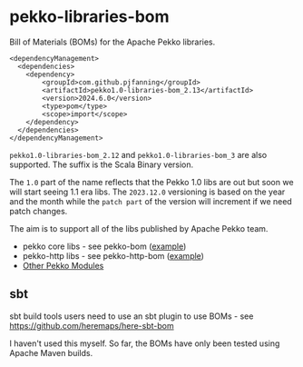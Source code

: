 # pekko-libraries-bom

Bill of Materials (BOMs) for the Apache Pekko libraries.

```
<dependencyManagement>
  <dependencies>
    <dependency>
        <groupId>com.github.pjfanning</groupId>
        <artifactId>pekko1.0-libraries-bom_2.13</artifactId>
        <version>2024.6.0</version>
        <type>pom</type>
        <scope>import</scope>
    </dependency>
  </dependencies>
</dependencyManagement>
```

`pekko1.0-libraries-bom_2.12` and `pekko1.0-libraries-bom_3` are also supported. The suffix is the Scala Binary version.

The `1.0` part of the name reflects that the Pekko 1.0 libs are out but soon we will start seeing 1.1 era libs.
The `2023.12.0` versioning is based on the year and the month while the `patch part` of the version will increment if we need patch changes.

The aim is to support all of the libs published by Apache Pekko team.
* pekko core libs - see pekko-bom ([example](https://repo1.maven.org/maven2/org/apache/pekko/pekko-bom_2.13/1.0.2/pekko-bom_2.13-1.0.2.pom))
* pekko-http libs - see pekko-http-bom ([example](https://repo1.maven.org/maven2/org/apache/pekko/pekko-http-bom_2.13/1.0.0/pekko-http-bom_2.13-1.0.0.pom))
* [Other Pekko Modules](https://pekko.apache.org/modules.html)

## sbt

sbt build tools users need to use an sbt plugin to use BOMs - see https://github.com/heremaps/here-sbt-bom

I haven't used this myself. So far, the BOMs have only been tested using Apache Maven builds.
